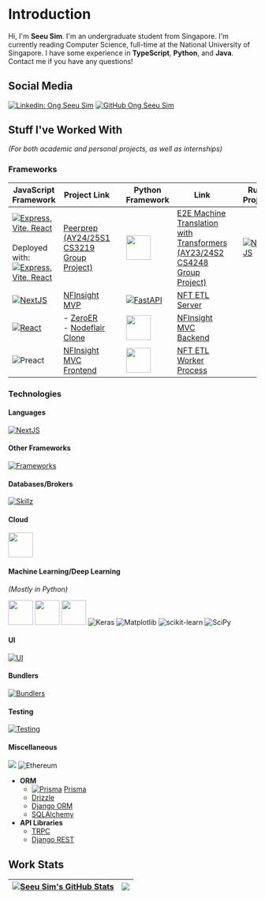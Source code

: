 <header>
  <link rel="stylesheet" href="https://cdn.jsdelivr.net/gh/devicons/devicon@v2.15.1/devicon.min.css">
</header>

# **Introduction**

Hi, I'm **Seeu Sim**. I'm an undergraduate student from Singapore. I'm currently reading Computer Science, full-time at the National University of Singapore. I have some experience in **TypeScript**, **Python**, and **Java**. Contact me if you have any questions!

## **Social Media**

[![Linkedin: Ong Seeu Sim](https://img.shields.io/badge/-Seeu%20Sim-blue?style=flat-square&logo=Linkedin&logoColor=white&link=https://www.linkedin.com/in/seeu-sim-ong-63279a110//)](https://www.linkedin.com/in/seeu-sim-ong-63279a110/)
[![GitHub Ong Seeu Sim](https://img.shields.io/github/followers/seeusim?label=follow&style=social)](https://github.com/SeeuSim)

## **Stuff I've Worked With**
*(For both academic and personal projects, as well as internships)*

### **Frameworks**

| **JavaScript Framework** |  Project Link |  | Python Framework | Link | | Rust Project | Link |
|--|--|--|--|--|--|--------|---------|
| [![Express, Vite, React](https://skillicons.dev/icons?i=express,react,vite)](#) <br/><br/> Deployed with:<br/> [![Express, Vite, React](https://skillicons.dev/icons?i=docker,kubernetes,gcp)](#)  | [Peerprep (AY24/25S1 CS3219 Group Project)](https://github.com/SeeuSim/cs3219-ay2425s1-project-g16) | | [<img src="https://skillicons.dev/icons?i=tensorflow,pytorch" height="50px" />](#) | [E2E Machine Translation with Transformers (AY23/24S2 CS4248 Group Project)](https://github.com/SeeuSim/cs4248-neural-translation) | | [![NextJS](https://skillicons.dev/icons?i=rust)](#) | [Learning Rust](https://github.com/SeeuSim/learning_rust) |
| [![NextJS](https://skillicons.dev/icons?i=nextjs)](#) | [NFInsight MVP](https://github.com/SeeuSim/dogehalla) | | [![FastAPI](https://skillicons.dev/icons?i=fastapi)](#) | [NFT ETL Server](https://github.com/SeeuSim/NFinsighTAnalytics)  | | | |
| [![React](https://skillicons.dev/icons?i=react)](#) | - [ZeroER](https://github.com/ashwinkumaar/zeroer/tree/main/ui-zeroer) <br/> - [Nodeflair Clone](https://nodeflair-clone-seeusim.vercel.app) | | [<img src="https://skillicons.dev/icons?i=django"  height="50px" />](#) | [NFInsight MVC Backend](https://github.com/SeeuSim/DogeTTM-FrontEnd/tree/main/backend)&nbsp; | | | |
| ![Preact](https://miro.medium.com/max/42/1*Dy4YZMYqp_vQrB6chLsPJw.png) | [NFInsight MVC Frontend](https://github.com/SeeuSim/DogeTTM-FrontEnd/tree/main/frontend) | | [<img src="https://upload.wikimedia.org/wikipedia/commons/1/19/Celery_logo.png" height="50px" />](#)  |  [NFT ETL Worker Process](https://github.com/SeeuSim/NFinsighTAnalytics) | | | |

### **Technologies**

#### **Languages**

[![NextJS](https://skillicons.dev/icons?i=bash,c,cpp,go,java,javascript,kotlin,scala,py,rust,ts,r,regex,latex,md&perline=8)](#)

#### **Other Frameworks**

[![Frameworks](https://skillicons.dev/icons?i=flask,spring)](#)

#### **Databases/Brokers**

[![Skillz](https://skillicons.dev/icons?i=cassandra,dynamodb,kafka,mysql,postgres,rabbitmq,redis,sqlite,supabase)](#)

#### **Cloud**

[<img src="https://skillicons.dev/icons?i=aws,azure,gcp,github,githubactions,gitlab,vercel,docker,kubernetes,nginx" height="50px" />](#)

#### **Machine Learning/Deep Learning**
*(Mostly in Python)*

[<img src="https://skillicons.dev/icons?i=tensorflow,pytorch" height="50px" />](#)
[<img src="https://cdn.jsdelivr.net/gh/devicons/devicon/icons/numpy/numpy-original.svg" height="50px"/>](#)
[<img src="https://cdn.jsdelivr.net/gh/devicons/devicon/icons/pandas/pandas-original.svg" height="50px"/>](#)
![Keras](https://img.shields.io/badge/Keras-%23D00000.svg?style=for-the-badge&logo=Keras&logoColor=white)
![Matplotlib](https://img.shields.io/badge/Matplotlib-%23ffffff.svg?style=for-the-badge&logo=Matplotlib&logoColor=black)
![scikit-learn](https://img.shields.io/badge/scikit--learn-%23F7931E.svg?style=for-the-badge&logo=scikit-learn&logoColor=white)
![SciPy](https://img.shields.io/badge/SciPy-%230C55A5.svg?style=for-the-badge&logo=scipy&logoColor=%white)

#### **UI**

[![UI](https://skillicons.dev/icons?i=bootstrap,css,materialui,tailwind)](#)

#### **Bundlers**

[![Bundlers](https://skillicons.dev/icons?i=babel,vite,webpack)](#)

#### **Testing**

[![Testing](https://skillicons.dev/icons?i=cypress,gherkin,jest,selenium,vitest)](#)

#### **Miscellaneous**

[<img src="https://skillicons.dev/icons?i=neovim,vim,vscode" />](#) ![Ethereum](https://img.shields.io/badge/Ethereum-3C3C3D?style=for-the-badge&logo=Ethereum&logoColor=white)

- **ORM**
  - [![Prisma](https://skillicons.dev/icons?i=prisma)](#) [Prisma](https://www.prisma.io/)  
  - [Drizzle](https://orm.drizzle.team/)
  - [Django ORM](https://docs.djangoproject.com/en/4.1/topics/db/queries/)
  - [SQLAlchemy](http://www.sqlalchemy.org)
- **API Libraries**
  - [TRPC](https://trpc.io)
  - [Django REST](https://www.django-rest-framework.org)

## **Work Stats**

| <a href="https://github-readme-stats-flax-omega.vercel.app"><img align="center" src="https://github-readme-stats-flax-omega.vercel.app/api?username=SeeuSim&count_private=true&show_icons=true&include_all_commits=true&rank_icon=github&theme=nightowl&hide_border=true" alt="Seeu Sim's GitHub Stats" /></a> | <img src="https://github-readme-stats-flax-omega.vercel.app/api/top-langs/?username=seeusim&theme=nightowl&layout=compact&hide_border=true"/> |
| ------------- | ------------- |
